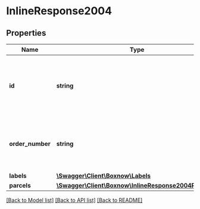 # InlineResponse2004

## Properties
Name | Type | Description | Notes
------------ | ------------- | ------------- | -------------
**id** | **string** | ID of the accepted order in our system. Can be passed to support in case of problems | 
**order_number** | **string** | Autogenerated order number. Use for subsequent requests to modify the order. | 
**labels** | [**\Swagger\Client\Boxnow\Labels**](Labels.md) |  | 
**parcels** | [**\Swagger\Client\Boxnow\InlineResponse2004Parcels[]**](InlineResponse2004Parcels.md) |  | 

[[Back to Model list]](../../README.md#documentation-for-models) [[Back to API list]](../../README.md#documentation-for-api-endpoints) [[Back to README]](../../README.md)

